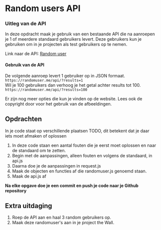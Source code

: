 # Random users API

### Uitleg van de API
In deze opdracht maak je gebruik van een bestaande API die na aanroepen je 1 of meerdere standaard gebruikers levert. Deze gebruikers kun je gebruiken om in je projecten als test gebruikers op te nemen.

Link naar de API: [Random user](https://randomuser.me/)  

#### Gebruik van de API
De volgende aanroep levert 1 gebruiker op in JSON formaat.
`https://randomuser.me/api/?results=1`   
Wil je 100 gebruikers dan verhoog je het getal achter results tot 100. `https://randomuser.me/api/?results=100`
 
Er zijn nog meer opties die kun je vinden op de website. Lees ook de copyright door voor het gebruik van de afbeeldingen.

## Opdrachten

In je code staat op verschillende plaatsen TODO, dit betekent dat je daar iets moet afmaken of oplossen

1. In deze code staan een aantal fouten die je eerst moet oplossen en naar
de standaard om te zetten.
2. Begin met de aanpassingen, alleen fouten en volgens de standaard, in api.js
3. Daarna doe je de aanpassingen in request.js
4. Maak de objecten en functies af die randomuser.js genoemd staan.
5. Maak de api.js af

**Na elke opgave doe je een commit en push je code naar je Github repository**

## Extra uitdaging

1. Roep de API aan en haal 3 random gebruikers op.
2. Maak deze randomuser's aan in je project the Wall.











